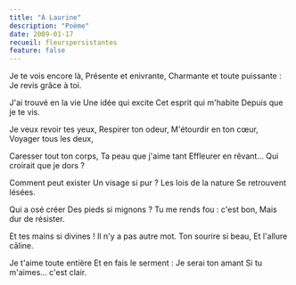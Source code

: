 ```yaml
---
title: "À Laurine"
description: "Poème"
date: 2009-01-17
recueil: fleurspersistantes
feature: false
---
```


Je te vois encore là,
Présente et enivrante,
Charmante et toute puissante :
Je revis grâce à toi.

J'ai trouvé en la vie
Une idée qui excite
Cet esprit qui m'habite
Depuis que je te vis.

Je veux revoir tes yeux,
Respirer ton odeur,
M'étourdir en ton cœur,
Voyager tous les deux,

Caresser tout ton corps,
Ta peau que j'aime tant
Effleurer en rêvant...
Qui croirait que je dors ?

Comment peut exister
Un visage si pur ?
Les lois de la nature
Se retrouvent lésées.

Qui a osé créer
Des pieds si mignons ?
Tu me rends fou : c'est bon,
Mais dur de résister.

Et tes mains si divines !
Il n'y a pas autre mot.
Ton sourire si beau,
Et l'allure câline.

Je t'aime toute entière
Et en fais le serment :
Je serai ton amant
Si tu m'aimes... c'est clair.
